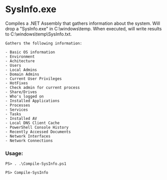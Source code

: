 # SysInfo.exe

Compiles a .NET Assembly that gathers information about the system. Will drop a "SysInfo.exe" in C:\windows\temp. When executed, will write results to C:\windows\temp\SysInfo.txt.
	
	Gathers the following information:
	
	- Basic OS information
	- Environment
	- Achitecture
	- Users
	- Local Admins
	- Domain Admins
	- Current User Privileges
	- HotFixes
	- Check admin for current process
	- Share/Drives
	- Who's logged on
	- Installed Applications
	- Processes
	- Services
	- Tasks
	- Installed AV
	- Local DNS Client Cache
	- PowerShell Console History
	- Recently Accessed Documents
	- Network Interfaces
	- Network Connections
  ### Usage:
  
  ```PS> . .\Compile-SysInfo.ps1```
  
  ```PS> Compile-SysInfo```
